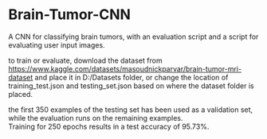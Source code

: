 # Brain-Tumor-CNN
A CNN for classifying brain tumors, with an evaluation script and a script for evaluating user input images.   

to train or evaluate, download the dataset from https://www.kaggle.com/datasets/masoudnickparvar/brain-tumor-mri-dataset and place it in D:/Datasets folder, or change the location of training_test.json and testing_set.json based on where the dataset folder is placed.  

the first 350 examples of the testing set has been used as a validation set, while the evaluation runs on the remaining examples.  
Training for 250 epochs results in a test accuracy of 95.73%.  

